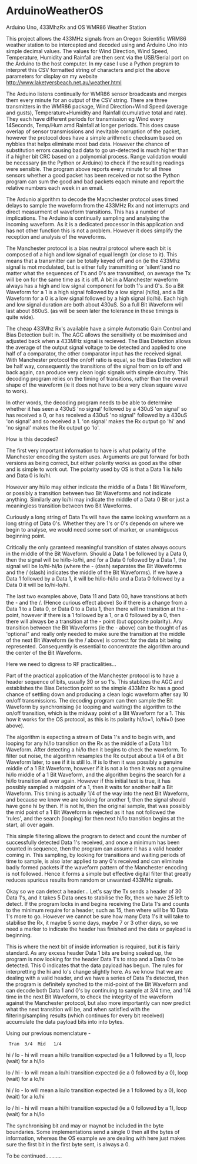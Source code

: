 ArduinoWeatherOS
================

Arduino Uno, 433MhzRx and OS WMR86 Weather Station

This project allows the 433MHz signals from an Oregon Scientific WRM86 weather station to be intercepted and decoded using and Arduino Uno into simple decimal values. The values for Wind Direction, Wind Speed, Temperature, Humidity and Rainfall are then sent via the USB/Serial port on the Arduino to the host computer.  In my case I use a Python program to interpret this CSV formatted string of characters and plot the above parameters for display on my website http://www.laketyersbeach.net.au/weather.html

The Arduino listens continually for WMR86 sensor broadcasts and merges them every minute for an output of the CSV string.  There are three transmitters in the WMR86 package, Wind Direction+Wind Speed (average and gusts), Temperature+Humidity and Rainfall (cumulative total and rate).  They each have different periods for transmission eg Wind every 14Seconds, Temp/Hum amd Rainfall at longer periods.  This does cause overlap of sensor transmissions and inevitable corruption of the packet, however the protocol does have a simple arithmetic checksum based on nybbles that helps eliminate most bad data.  However the chance of substitution errors causing bad data to go un-detected is much higher than if a higher bit CRC based on a polynomial process.  Range validation would be necessary (in the Python or Arduino) to check if the resulting readings were sensible.  The program above reports every minute for all three sensors whether a good packet has been received or not so the Python program can sum the good and bad packets eqach minute and report the relative numbers each week in an email.

The Ardunio algorithm to decode the Macnchester protocol uses timed delays to sample the waveform from the 433MHz Rx and not interrupts and direct measurment of waveform transitions.  This has a number of implications.  The Arduino is continually sampling and analysing the incoming waveform.  As it is a dedicated processor in this application and has not other function this is not a problem. However it does simplify the reception and analysis of the waveforms.

The Manchester protocol is a bias neutral protocol where each bit is composed of a high and low signal of equal length (or close to it).  This means that a transmitter can be totally keyed off and on (ie the 433Mhz signal is mot modulated, but is either fully transmitting or 'silent')and no matter what the sequences of 1's and 0's are transmitted, on average the Tx will be on for the same time as it is off.  A bit in a Manchester waveform always has a high and low signal component for both 1's and 0's.  So a Bit Waveform for a 1 is a high signal followed by a low signal (hi/lo), and a Bit Waveform for a 0 is a low signal followed by a high signal (lo/hi). Each high and low signal duration are both about 430uS.  So a full Bit Waveform will last about 860uS. (as will be seen later the tolerance in these timings is quite wide).

The cheap 433Mhz Rx's available have a simple Automatic Gain Control and Bias Detection built in. The AGC allows the sensitivity ot be maximised and adjusted back when a 433MHz signal is recieved.  The Bias Detection allows the average of the output signal voltage to be detected and applied to one half of a comparator, the other comparator input has the received signal.  With Manchester protocol the on/off ratio is equal, so the Bias Detection will be half way, consequently the transitions of the signal from on to off and back again, can produce very clean logic signals with simple circuitry. This decoding program relies on the timing of transitions, rather than the overall shape of the waveform (ie it does not have to be a very clean square wave to work).

In other words, the decoding program needs to be able to determine whether it has seen a 430uS 'no signal' followed by a 430uS 'on signal' so has received a 0, or has received a 430uS 'no signal" followed by a 430uS 'on signal' and so received a 1. 'on signal' makes the Rx output go 'hi' and 'no signal' makes the Rx output go 'lo'.

How is this decoded?

The first very important information to have is what polarity of the Manchester encoding the system uses.  Arguments are put forward for both versions as being correct, but either polarity works as good as the other and is simple to work out.  The polarity used by OS is that a Data 1 is hi/lo and Data 0 is lo/hi.

However any hi/lo may either indicate the middle of a Data 1 Bit Waveform, or possibly a transition between two Bit Waveforms and not indicate anything. Similarly any lo/hi may indicate the middle of a Data 0 Bit or just a meaningless transition between two Bit Waveforms.

Curiously a long string of Data 1's will have the same looking waveform as a long string of Data 0's.  Whether they are 1's or 0's depends on where we begin to analyse, we would need some sort of marker, or unambiguous beginning point.

Critically the only garanteed meaningful transition of states always occurs in the middle of the Bit Waveform.  Should a Data 1 be followed by a Data 0, then the signal will be hi/lo-lo/hi, and for a Data 0 followed by a Data 1, the signal will be lo/hi-hi/lo (where the - (dash) separates the Bit Waveforms and the / (slash) indicates the middle of the Bit Waveforms).  If we have a Data 1 followed by a Data 1, it will be hi/lo-hi/lo and a Data 0 followed by a Data 0 it will be lo/hi-lo/hi.

The last two examples above, Data 11 and  Data 00, have transitions at both the - and the /. (Hence curious effect above) So if there is a change from a Data 1 to a Data 0, or Data 0 to a Data 1, then there will no transition at the - point, however if there is a 1 followed by a 1, or a 0 followed by a 0, then there will always be a transition at the - point (but opposite polarity). Any transition between the Bit Waveforms (ie the - above) can be thought of as 'optional" and really only needed to make sure the transition at the middle of the next Bit Waveform (ie the / above) is correct for the data bit being represented.  Consequently is essential to concentrate the algorithm around the center of the Bit Waveform.

Here we need to digress to RF practicalities... 

Part of the practical application of the Manchester protocol is to have a header sequence of bits, usually 30 or so 1's.  This stablizes the AGC and establishes the Bias Detection point so the simple 433Mhz Rx has a good chance of settling down and producing a clean logic waveform after say 10 on/off transmissions.  The decoding program can then sample the Bit Waveform by synchronising (ie looping and waiting) the algorithm to the on/off transition, which is the midway point of a Bit Waveform for a 1.  This how it works for the OS protocol, as this is its polarity hi/lo=1, lo/hi=0 (see above).

The algorithm is expecting a stream of Data 1's and to begin with, and looping for any hi/lo transition on the Rx as the middle of a Data 1 bit Waveform.  After detecting a hi/lo then it begins to check the waveform. To filter out noise, the algorithm resamples the Rx output about a 1/4 of a Bit Waveform later, to see if it is still lo.  If is lo then it was possibly a genuine middle of a 1 Bit Waveform, however if it is not a lo then it was not a genuine hi/lo middle of a 1 Bit Waveform, and the algorithm begins the search for a hi/lo transition all over again.  However if this initial test is true, it has possibly sampled a midpoint of a 1, then it waits for another half a Bit Waveform.  This timing is actually 1/4 of the way into the next Bit Waveform, and because we know we are looking for another 1, then the signal should have gone hi by then. If is not hi, then the original sample, that was possibly the mid point of a 1 Bit Waveform is rejected as it has not followed the 'rules', and the search (looping) for then next hi/lo transition begins at the start, all over again.

This simple filtering allows the program to detect and count the number of successfully detected Data 1's received, and once a minimum has been counted in sequence, then the program can assume it has a valid header coming in. This sampling, by looking for transitions and waiting periods of time to sample, is also later applied to any 0's received and can eliminate badly formed packets if the waveform pattern of the Manchester encoding is not followed.  Hence it forms a simple but effective digital filter that greatly reduces spurious results from random or unwanted 433MHz signals. 

Okay so we can detect a header... Let's say the Tx sends a header of 30 Data 1's, and it takes 5 Data ones to stabilise the Rx, then we have 25 left to detect.  If the program locks in and begins receiving the Data 1's and counts to the minimum require for a header, such as 15, then where will be 10 Data 1's more to go.  However we cannot be sure how many Data 1's it will take to stabilise the Rx, it maybe 5 some days, maybe 7 or 3 other days, so we need a marker to indicate the header has finished and the data or payload is beginning.

This is where the next bit of inside information is required, but it is fairly standard.  As any excess header Data 1 bits are being soaked up, the program is now looking for the header Data 1's to stop and a Data 0 to be detected. This 0 indicates that the data payload has begun.  The rules for interpretting the hi and lo's change slightly here.  As we know that we are dealing with a valid header, and we have a series of Data 1's detected, then the program is definitely synched to the mid-point of the Bit Waveform and can decode both Data 1 and 0's by continuing to sample at 3/4 time, and 1/4 time in the next Bit Waveform, to check the integrity of the waveform against the Manchester protocol, but also more importantly can now predict what the next transition will be, and when satisfied with the filtering/sampling results (which continues for every bit received) accumulate the data payload bits into into bytes.


Using our previous nomenclature -

     Tran  3/4  Mid   1/4
hi   /     lo   -     hi    will mean a hi/lo transition expected (ie a 1 followed by a 1), loop (wait) for a hi/lo

lo   /     hi   -     lo    will mean a lo/hi transition expected (ie a 0 followed by a 0), loop (wait) for a lo/hi

hi   /     lo   -     lo    will mean a lo/lo transition expected (ie a 1 followed by a 0), loop (wait) for a lo/hi

lo   /     hi   -     hi    will mean a hi/hi transition expected (ie a 0 followed by a 1), loop (wait) for a hi/lo



The synchronising bit and may or maynot be included in the byte boundaries.  Some implementations send a single 0 then all the bytes of information, whereas the OS example we are dealing with here just makes sure the first bit in the first byte sent, is always a 0.

To be continued...........
